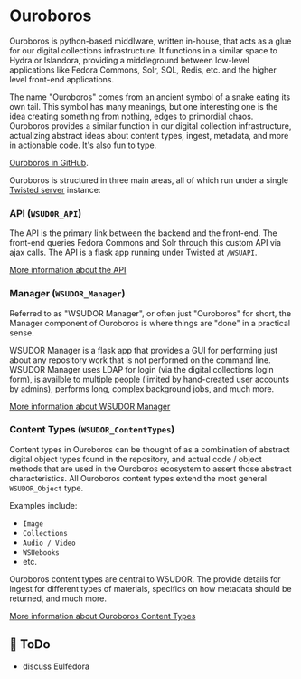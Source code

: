 # Ouroboros

Ouroboros is python-based middlware, written in-house, that acts as a glue for our digital collections infrastructure.  It functions in a similar space to Hydra or Islandora, providing a middleground between low-level applications like Fedora Commons, Solr, SQL, Redis, etc. and the higher level front-end applications.

The name "Ouroboros" comes from an ancient symbol of a snake eating its own tail.  This symbol has many meanings, but one interesting one is the idea creating something from nothing, edges to primordial chaos.  Ouroboros provides a similar function in our digital collection infrastructure, actualizing abstract ideas about content types, ingest, metadata, and more in actionable code.  It's also fun to type.

[Ouroboros in GitHub](https://github.com/WSULib/ouroboros).

Ouroboros is structured in three main areas, all of which run under a single [Twisted server](https://twistedmatrix.com/trac/) instance:

### API (`WSUDOR_API`)

The API is the primary link between the backend and the front-end.  The front-end queries Fedora Commons and Solr through this custom API via ajax calls.  The API is a flask app running under Twisted at `/WSUAPI`.

[More information about the API](api/README.md)

### Manager (`WSUDOR_Manager`)

Referred to as "WSUDOR Manager", or often just "Ouroboros" for short, the Manager component of Ouroboros is where things are "done" in a practical sense.

WSUDOR Manager is a flask app that provides a GUI for performing just about any repository work that is not performed on the command line.  WSUDOR Manager uses LDAP for login (via the digital collections login form), is availble to multiple people (limited by hand-created user accounts by admins), performs long, complex background jobs, and much more.  

[More information about WSUDOR Manager](manager/README.md)

### Content Types (`WSUDOR_ContentTypes`)

Content types in Ouroboros can be thought of as a combination of abstract digital object types found in the repository, and actual code / object methods that are used in the Ouroboros ecosystem to assert those abstract characteristics.  All Ouroboros content types extend the most general `WSUDOR_Object` type.

Examples include:
* `Image`
* `Collections`
* `Audio / Video`
* `WSUebooks`
* etc.

Ouroboros content types are central to WSUDOR.  The provide details for ingest for different types of materials, specifics on how metadata should be returned, and much more.

[More information about Ouroboros Content Types](content_types/README.md)

## :tomato: ToDo
* discuss Eulfedora
